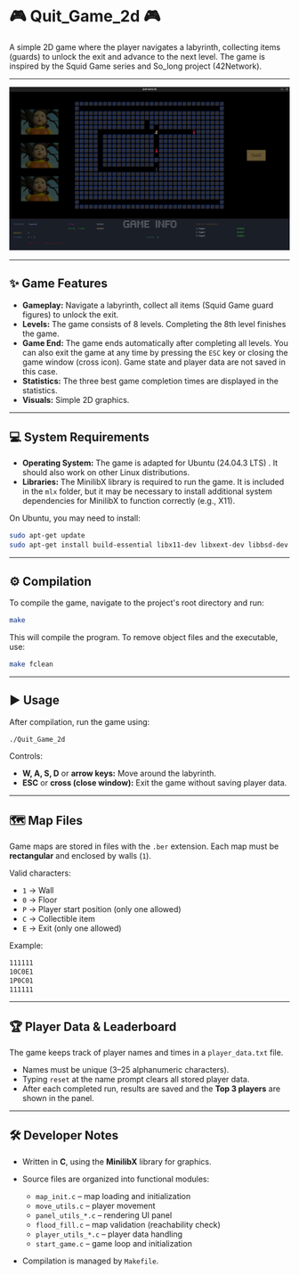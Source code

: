 # 🎮 Quit_Game_2d 🎮

A simple 2D game where the player navigates a labyrinth, collecting items (guards) to unlock the exit and advance to the next level. The game is inspired by the Squid Game series and So_long project (42Network).

---

![Screenshot](quit_game_2d.jpg)

---

## ✨ Game Features

* **Gameplay:** Navigate a labyrinth, collect all items (Squid Game guard figures) to unlock the exit.
* **Levels:** The game consists of 8 levels. Completing the 8th level finishes the game.
* **Game End:** The game ends automatically after completing all levels. You can also exit the game at any time by pressing the `ESC` key or closing the game window (cross icon). Game state and player data are not saved in this case.
* **Statistics:** The three best game completion times are displayed in the statistics.
* **Visuals:** Simple 2D graphics.

---

## 💻 System Requirements

* **Operating System:** The game is adapted for Ubuntu (24.04.3 LTS) . It should also work on other Linux distributions.
* **Libraries:** The MinilibX library is required to run the game. It is included in the `mlx` folder, but it may be necessary to install additional system dependencies for MinilibX to function correctly (e.g., X11).

On Ubuntu, you may need to install:

```bash
sudo apt-get update
sudo apt-get install build-essential libx11-dev libxext-dev libbsd-dev
```

---

## ⚙️ Compilation

To compile the game, navigate to the project's root directory and run:

```bash
make
```

This will compile the program. To remove object files and the executable, use:

```bash
make fclean
```

---

## ▶️ Usage

After compilation, run the game using:

```bash
./Quit_Game_2d
```

Controls:

* **W, A, S, D** or **arrow keys:** Move around the labyrinth.
* **ESC** or **cross (close window):** Exit the game without saving player data.

---

## 🗺️ Map Files

Game maps are stored in files with the `.ber` extension.
Each map must be **rectangular** and enclosed by walls (`1`).

Valid characters:

* `1` → Wall
* `0` → Floor
* `P` → Player start position (only one allowed)
* `C` → Collectible item
* `E` → Exit (only one allowed)

Example:

```
111111
10C0E1
1P0C01
111111
```

---

## 🏆 Player Data & Leaderboard

The game keeps track of player names and times in a `player_data.txt` file.

* Names must be unique (3–25 alphanumeric characters).
* Typing `reset` at the name prompt clears all stored player data.
* After each completed run, results are saved and the **Top 3 players** are shown in the panel.

---

## 🛠️ Developer Notes

* Written in **C**, using the **MinilibX** library for graphics.

* Source files are organized into functional modules:

  * `map_init.c` – map loading and initialization
  * `move_utils.c` – player movement
  * `panel_utils_*.c` – rendering UI panel
  * `flood_fill.c` – map validation (reachability check)
  * `player_utils_*.c` – player data handling
  * `start_game.c` – game loop and initialization

* Compilation is managed by `Makefile`.

